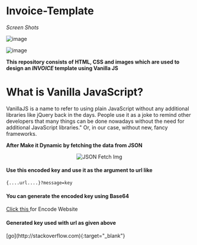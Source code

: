 # Invoice-Template

*Screen Shots*

![image](https://user-images.githubusercontent.com/125431497/225958920-3f106120-28be-4e8a-8c18-d576a39c5a7d.png)

![image](https://user-images.githubusercontent.com/125431497/225959206-be2ab5ba-125e-4253-b471-074d83ae76e3.png)

**This repository consists of HTML, CSS and images which are used to design an _INVOICE_ template using Vanilla JS**

# What is Vanilla JavaScript?
VanillaJS is a name to refer to using plain JavaScript without any additional libraries like jQuery back in the days. People use it as a joke to remind other developers that many things can be done nowadays without the need for additional JavaScript libraries." Or, in our case, without new, fancy frameworks.


**After Make it Dynamic by fetching the data from JSON**

<p align="center">
  <img src="https://user-images.githubusercontent.com/125431497/227756993-3712a37f-b791-4637-8e25-caba897e9a61.png" alt="JSON Fetch Img" />
</p>

<h4>Use this encoded key and use it as the argument to url like</h4>
<code>{....url....}?message=key</code>
<h4>You can generate the encoded key using Base64</h4>
<a href="https://codebeautify.org/base64-encode" target="_blank">Click this </a>for Encode Website
<h4>Generated key used with url as given above</h4>
[go](http://stackoverflow.com){:target="_blank"}
